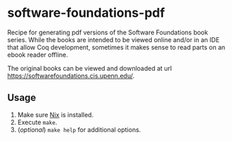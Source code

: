# software-foundations-pdf

Recipe for generating pdf versions of the Software Foundations book series. While the books are
intended to be viewed online and/or in an IDE that allow Coq development, sometimes it makes sense
to read parts on an ebook reader offline.

The original books can be viewed and downloaded at url https://softwarefoundations.cis.upenn.edu/.

## Usage

1. Make sure [Nix](https://nixos.org/download/) is installed.
2. Execute `make`.
3. (_optional_) `make help` for additional options.
